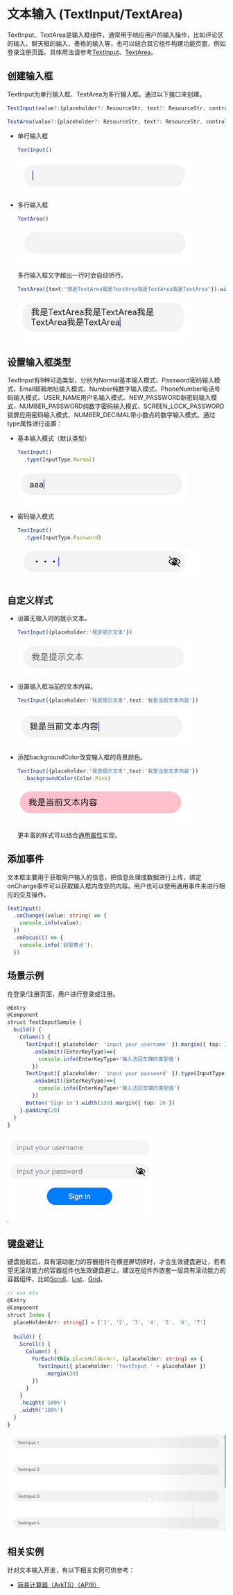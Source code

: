 # 文本输入 (TextInput/TextArea)


TextInput、TextArea是输入框组件，通常用于响应用户的输入操作，比如评论区的输入、聊天框的输入、表格的输入等，也可以结合其它组件构建功能页面，例如登录注册页面。具体用法请参考[TextInput](../reference/apis-arkui/arkui-ts/ts-basic-components-textinput.md)、[TextArea](../reference/apis-arkui/arkui-ts/ts-basic-components-textarea.md)。


## 创建输入框

TextInput为单行输入框、TextArea为多行输入框。通过以下接口来创建。

```ts
TextInput(value?:{placeholder?: ResourceStr, text?: ResourceStr, controller?: TextInputController})
```

```ts
TextArea(value?:{placeholder?: ResourceStr, text?: ResourceStr, controller?: TextAreaController})
```

- 单行输入框

  ```ts
  TextInput()
  ```

  ![zh-cn_image_0000001511580844](figures/zh-cn_image_0000001511580844.png)


- 多行输入框

  ```ts
  TextArea()
  ```

  ![zh-cn_image_0000001562940481](figures/zh-cn_image_0000001562940481.png)

  多行输入框文字超出一行时会自动折行。


  ```ts
  TextArea({text:"我是TextArea我是TextArea我是TextArea我是TextArea"}).width(300)
  ```

  ![zh-cn_image_0000001511580836](figures/zh-cn_image_0000001511580836.png)


## 设置输入框类型

TextInput有9种可选类型，分别为Normal基本输入模式、Password密码输入模式、Email邮箱地址输入模式、Number纯数字输入模式、PhoneNumber电话号码输入模式、USER_NAME用户名输入模式、NEW_PASSWORD新密码输入模式、NUMBER_PASSWORD纯数字密码输入模式、<!--Del-->SCREEN_LOCK_PASSWORD锁屏应用密码输入模式、<!--DelEnd-->NUMBER_DECIMAL带小数点的数字输入模式。通过type属性进行设置：


- 基本输入模式（默认类型）

  ```ts
  TextInput()
    .type(InputType.Normal)
  ```

  ![zh-cn_image_0000001562820765](figures/zh-cn_image_0000001562820765.png)

- 密码输入模式

  ```ts
  TextInput()
    .type(InputType.Password)
  ```

  ![zh-cn_image_0000001511580840](figures/zh-cn_image_0000001511580840.png)


## 自定义样式

- 设置无输入时的提示文本。


  ```ts
  TextInput({placeholder:'我是提示文本'})
  ```

  ![zh-cn_image_0000001511900400](figures/zh-cn_image_0000001511900400.png)


- 设置输入框当前的文本内容。

  ```ts
  TextInput({placeholder:'我是提示文本',text:'我是当前文本内容'})
  ```

  ![zh-cn_image_0000001562820761](figures/zh-cn_image_0000001562820761.png)

- 添加backgroundColor改变输入框的背景颜色。

  ```ts
  TextInput({placeholder:'我是提示文本',text:'我是当前文本内容'})
    .backgroundColor(Color.Pink)
  ```

  ![zh-cn_image_0000001511740444](figures/zh-cn_image_0000001511740444.png)

  更丰富的样式可以结合[通用属性](../reference/apis-arkui/arkui-ts/ts-universal-attributes-size.md)实现。


## 添加事件

文本框主要用于获取用户输入的信息，把信息处理成数据进行上传，绑定onChange事件可以获取输入框内改变的内容。用户也可以使用通用事件来进行相应的交互操作。

```ts
TextInput()
  .onChange((value: string) => {
    console.info(value);
  })
  .onFocus(() => {
    console.info('获取焦点');
  })
```

## 场景示例

在登录/注册页面，用户进行登录或注册。

```ts
@Entry
@Component
struct TextInputSample {
  build() {
    Column() {
      TextInput({ placeholder: 'input your username' }).margin({ top: 20 })
        .onSubmit((EnterKeyType)=>{
          console.info(EnterKeyType+'输入法回车键的类型值')
        })
      TextInput({ placeholder: 'input your password' }).type(InputType.Password).margin({ top: 20 })
        .onSubmit((EnterKeyType)=>{
          console.info(EnterKeyType+'输入法回车键的类型值')
        })
      Button('Sign in').width(150).margin({ top: 20 })
    }.padding(20)
  }
}
```

![textinput](figures/textinput.gif)

## 键盘避让

键盘抬起后，具有滚动能力的容器组件在横竖屏切换时，才会生效键盘避让，若希望无滚动能力的容器组件也生效键盘避让，建议在组件外嵌套一层具有滚动能力的容器组件，比如[Scroll](../reference/apis-arkui/arkui-ts/ts-container-scroll.md)、[List](../reference/apis-arkui/arkui-ts/ts-container-list.md)、[Grid](../reference/apis-arkui/arkui-ts/ts-container-grid.md)。

```ts
// xxx.ets
@Entry
@Component
struct Index {
  placeHolderArr: string[] = ['1', '2', '3', '4', '5', '6', '7']

  build() {
    Scroll() {
      Column() {
        ForEach(this.placeHolderArr, (placeholder: string) => {
          TextInput({ placeholder: 'TextInput ' + placeholder })
            .margin(30)
        })
      }
    }
    .height('100%')
    .width('100%')
  }
}
```

![textinputkeyboardavoid](figures/TextInputKeyboardAvoid.gif)

## 相关实例

针对文本输入开发，有以下相关实例可供参考：

- [简易计算器（ArkTS）（API9）](https://gitee.com/openharmony/codelabs/tree/master/ETSUI/SimpleCalculator)